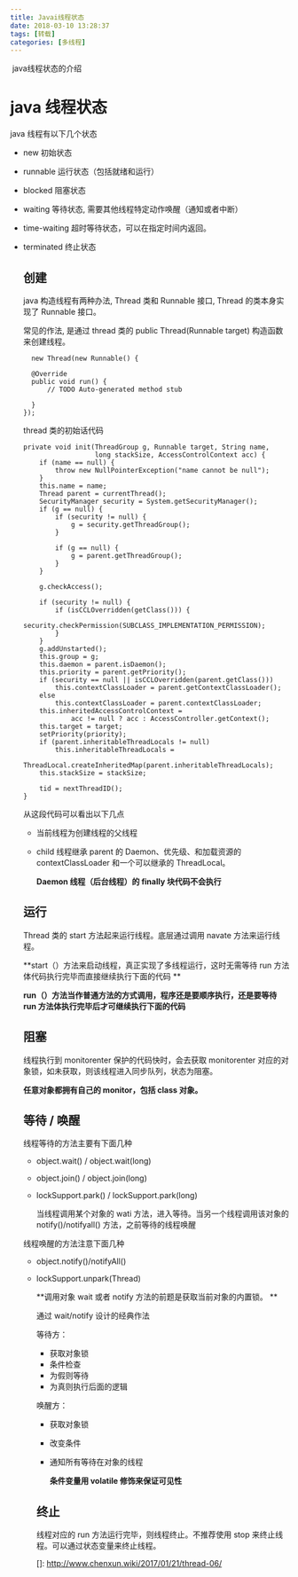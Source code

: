 ```yaml
---
title: Javai线程状态
date: 2018-03-10 13:28:37
tags: [转载]
categories: [多线程]
---
```


​	java线程状态的介绍<!--more-->

# java 线程状态

java 线程有以下几个状态

- new 初始状态

- runnable 运行状态（包括就绪和运行）

- blocked 阻塞状态

- waiting 等待状态, 需要其他线程特定动作唤醒（通知或者中断）

- time-waiting 超时等待状态，可以在指定时间内返回。

- terminated 终止状态

  ## 创建

  java 构造线程有两种办法, Thread 类和 Runnable 接口, Thread 的类本身实现了 Runnable 接口。

  常见的作法, 是通过 thread 类的 public Thread(Runnable target) 构造函数来创建线程。

  ```
  	new Thread(new Runnable() {
  				
  	@Override
  	public void run() {
  		// TODO Auto-generated method stub
  		
  	}
  }); 
  ```

  thread 类的初始话代码

  ```
  private void init(ThreadGroup g, Runnable target, String name,
                    long stackSize, AccessControlContext acc) {
      if (name == null) {
          throw new NullPointerException("name cannot be null");
      }
      this.name = name;
      Thread parent = currentThread();
      SecurityManager security = System.getSecurityManager();
      if (g == null) {
          if (security != null) {
              g = security.getThreadGroup();
          }
      
          if (g == null) {
              g = parent.getThreadGroup();
          }
      }
     
      g.checkAccess();
   
      if (security != null) {
          if (isCCLOverridden(getClass())) {
              security.checkPermission(SUBCLASS_IMPLEMENTATION_PERMISSION);
          }
      }
      g.addUnstarted();
      this.group = g;
      this.daemon = parent.isDaemon();
      this.priority = parent.getPriority();
      if (security == null || isCCLOverridden(parent.getClass()))
          this.contextClassLoader = parent.getContextClassLoader();
      else
          this.contextClassLoader = parent.contextClassLoader;
      this.inheritedAccessControlContext =
              acc != null ? acc : AccessController.getContext();
      this.target = target;
      setPriority(priority);
      if (parent.inheritableThreadLocals != null)
          this.inheritableThreadLocals =
              ThreadLocal.createInheritedMap(parent.inheritableThreadLocals);
      this.stackSize = stackSize;
     
      tid = nextThreadID();
  }
  ```

  从这段代码可以看出以下几点

  - 当前线程为创建线程的父线程

  - child 线程继承 parent 的 Daemon、优先级、和加载资源的 contextClassLoader 和一个可以继承的 ThreadLocal。

    **Daemon 线程（后台线程）的 finally 块代码不会执行**

  ## 运行

  Thread 类的 start 方法起来运行线程。底层通过调用 navate 方法来运行线程。

  **start（）方法来启动线程，真正实现了多线程运行，这时无需等待 run 方法体代码执行完毕而直接继续执行下面的代码 **

  **run（）方法当作普通方法的方式调用，程序还是要顺序执行，还是要等待 run 方法体执行完毕后才可继续执行下面的代码**

  ## 阻塞

  线程执行到 monitorenter 保护的代码快时，会去获取 monitorenter 对应的对象锁，如未获取，则该线程进入同步队列，状态为阻塞。

  **任意对象都拥有自己的 monitor，包括 class 对象。**

  ## 等待 / 唤醒

  线程等待的方法主要有下面几种

  - object.wait() / object.wait(long)

  - object.join() / object.join(long)

  - lockSupport.park() / lockSupport.park(long)

    当线程调用某个对象的 wati 方法，进入等待。当另一个线程调用该对象的 notify()/notifyall() 方法，之前等待的线程唤醒 

  线程唤醒的方法注意下面几种

  - object.notify()/notifyAll()

  - lockSupport.unpark(Thread)

    **调用对象 wait 或者 notify 方法的前题是获取当前对象的内置锁。 **

    通过 wait/notify 设计的经典作法

    等待方：

    - 获取对象锁
    - 条件检查
    - 为假则等待
    - 为真则执行后面的逻辑

    唤醒方：

    - 获取对象锁

    - 改变条件

    - 通知所有等待在对象的线程

      **条件变量用 volatile 修饰来保证可见性**

    ## 终止

    线程对应的 run 方法运行完毕，则线程终止。不推荐使用 stop 来终止线程。可以通过状态变量来终止线程。

    []: http://www.chenxun.wiki/2017/01/21/thread-06/

    ​